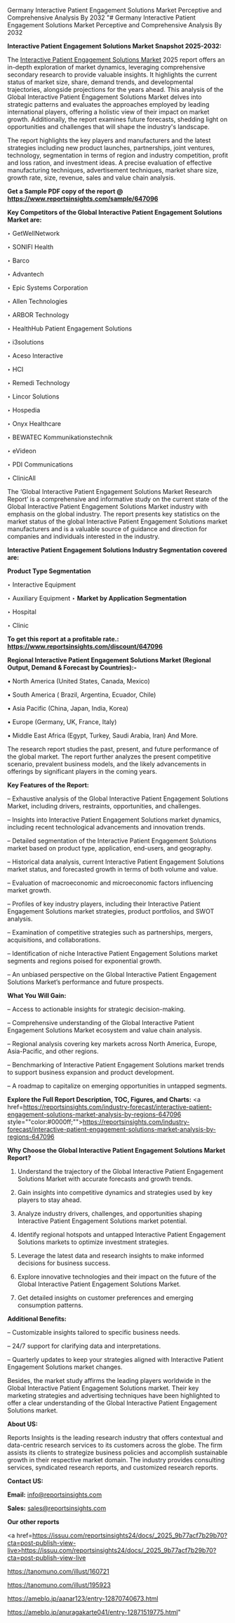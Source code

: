 Germany Interactive Patient Engagement Solutions Market Perceptive and Comprehensive Analysis By 2032
"# Germany Interactive Patient Engagement Solutions Market Perceptive and Comprehensive Analysis By 2032

<strong>Interactive Patient Engagement Solutions Market Snapshot 2025-2032:</strong>

The <a href=https://www.reportsinsights.com/sample/647096>Interactive Patient Engagement Solutions Market</a> 2025 report offers an in-depth exploration of market dynamics, leveraging comprehensive secondary research to provide valuable insights. It highlights the current status of market size, share, demand trends, and developmental trajectories, alongside projections for the years ahead. This analysis of the Global Interactive Patient Engagement Solutions Market delves into strategic patterns and evaluates the approaches employed by leading international players, offering a holistic view of their impact on market growth. Additionally, the report examines future forecasts, shedding light on opportunities and challenges that will shape the industry's landscape.

The report highlights the key players and manufacturers and the latest strategies including new product launches, partnerships, joint ventures, technology, segmentation in terms of region and industry competition, profit and loss ration, and investment ideas. A precise evaluation of effective manufacturing techniques, advertisement techniques, market share size, growth rate, size, revenue, sales and value chain analysis.

<strong>Get a Sample PDF copy of the report @ <a href=https://www.reportsinsights.com/sample/647096 style=color:#0000ff;>https://www.reportsinsights.com/sample/647096</a></strong>

<strong>Key Competitors of the Global Interactive Patient Engagement Solutions Market are:</strong>

‣ GetWellNetwork

‣ SONIFI Health

‣ Barco

‣ Advantech

‣ Epic Systems Corporation

‣ Allen Technologies

‣ ARBOR Technology

‣ HealthHub Patient Engagement Solutions

‣ i3solutions

‣ Aceso Interactive

‣ HCI

‣ Remedi Technology

‣ Lincor Solutions

‣ Hospedia

‣ Onyx Healthcare

‣ BEWATEC Kommunikationstechnik

‣ eVideon

‣ PDI Communications

‣ ClinicAll

The ‘Global Interactive Patient Engagement Solutions Market Research Report’ is a comprehensive and informative study on the current state of the Global Interactive Patient Engagement Solutions Market industry with emphasis on the global industry. The report presents key statistics on the market status of the global Interactive Patient Engagement Solutions market manufacturers and is a valuable source of guidance and direction for companies and individuals interested in the industry.

<strong>Interactive Patient Engagement Solutions Industry Segmentation covered are:</strong>

<strong>Product Type Segmentation</strong>

‣ Interactive Equipment

‣ Auxiliary Equipment
‣ 
<strong>Market by Application Segmentation</strong>

‣ Hospital

‣ Clinic

<strong>To get this report at a profitable rate.: <a href=https://www.reportsinsights.com/discount/647096 style=color:#0000ff;>https://www.reportsinsights.com/discount/647096</a></strong>

<strong>Regional Interactive Patient Engagement Solutions Market (Regional Output, Demand &amp; Forecast by Countries):-</strong>

• North America (United States, Canada, Mexico)

• South America ( Brazil, Argentina, Ecuador, Chile)

• Asia Pacific (China, Japan, India, Korea)

• Europe (Germany, UK, France, Italy)

• Middle East Africa (Egypt, Turkey, Saudi Arabia, Iran) And More.

The research report studies the past, present, and future performance of the global market. The report further analyzes the present competitive scenario, prevalent business models, and the likely advancements in offerings by significant players in the coming years.

<strong>Key Features of the Report:</strong>

– Exhaustive analysis of the Global Interactive Patient Engagement Solutions Market, including drivers, restraints, opportunities, and challenges.

– Insights into Interactive Patient Engagement Solutions market dynamics, including recent technological advancements and innovation trends.

– Detailed segmentation of the Interactive Patient Engagement Solutions market based on product type, application, end-users, and geography.

– Historical data analysis, current Interactive Patient Engagement Solutions market status, and forecasted growth in terms of both volume and value.

– Evaluation of macroeconomic and microeconomic factors influencing market growth.

– Profiles of key industry players, including their Interactive Patient Engagement Solutions market strategies, product portfolios, and SWOT analysis.

– Examination of competitive strategies such as partnerships, mergers, acquisitions, and collaborations.

– Identification of niche Interactive Patient Engagement Solutions market segments and regions poised for exponential growth.

– An unbiased perspective on the Global Interactive Patient Engagement Solutions Market’s performance and future prospects.

<strong>What You Will Gain:</strong>

– Access to actionable insights for strategic decision-making.

– Comprehensive understanding of the Global Interactive Patient Engagement Solutions Market ecosystem and value chain analysis.

– Regional analysis covering key markets across North America, Europe, Asia-Pacific, and other regions.

– Benchmarking of Interactive Patient Engagement Solutions market trends to support business expansion and product development.

– A roadmap to capitalize on emerging opportunities in untapped segments.

<strong>Explore the Full Report Description, TOC, Figures, and Charts:</strong>
<a href=https://reportsinsights.com/industry-forecast/interactive-patient-engagement-solutions-market-analysis-by-regions-647096 style=""color:#0000ff;"">https://reportsinsights.com/industry-forecast/interactive-patient-engagement-solutions-market-analysis-by-regions-647096</a>

<strong>Why Choose the Global Interactive Patient Engagement Solutions Market Report?</strong>

1. Understand the trajectory of the Global Interactive Patient Engagement Solutions Market with accurate forecasts and growth trends.

2. Gain insights into competitive dynamics and strategies used by key players to stay ahead.

3. Analyze industry drivers, challenges, and opportunities shaping Interactive Patient Engagement Solutions market potential.

4. Identify regional hotspots and untapped Interactive Patient Engagement Solutions markets to optimize investment strategies.

5. Leverage the latest data and research insights to make informed decisions for business success.

6. Explore innovative technologies and their impact on the future of the Global Interactive Patient Engagement Solutions Market.

7. Get detailed insights on customer preferences and emerging consumption patterns.

<strong>Additional Benefits:</strong>

– Customizable insights tailored to specific business needs.

– 24/7 support for clarifying data and interpretations.

– Quarterly updates to keep your strategies aligned with Interactive Patient Engagement Solutions market changes.

Besides, the market study affirms the leading players worldwide in the Global Interactive Patient Engagement Solutions market. Their key marketing strategies and advertising techniques have been highlighted to offer a clear understanding of the Global Interactive Patient Engagement Solutions market.

<strong><strong>About US</strong>:</strong>

Reports Insights is the leading research industry that offers contextual and data-centric research services to its customers across the globe. The firm assists its clients to strategize business policies and accomplish sustainable growth in their respective market domain. The industry provides consulting services, syndicated research reports, and customized research reports.

<strong>Contact US:</strong>

<p class=><b>Email:</b> <a href=mailto:info@reportsinsights.com>info@reportsinsights.com</a></p>
<p class=><b>Sales:</b> <a href=mailto:sales@reportsinsights.com>sales@reportsinsights.com</a></p>

<strong>Our other reports</strong>

<a href=https://issuu.com/reportsinsights24/docs/_2025_9b77acf7b29b70?cta=post-publish-view-live>https://issuu.com/reportsinsights24/docs/_2025_9b77acf7b29b70?cta=post-publish-view-live</a>

<a href=https://tanomuno.com/illust/160721>https://tanomuno.com/illust/160721</a>

<a href=https://tanomuno.com/illust/195923>https://tanomuno.com/illust/195923</a>

<a href=https://ameblo.jp/aanar123/entry-12870740673.html>https://ameblo.jp/aanar123/entry-12870740673.html</a>

<a href=https://ameblo.jp/anuragakarte041/entry-12871519775.html>https://ameblo.jp/anuragakarte041/entry-12871519775.html</a>"
